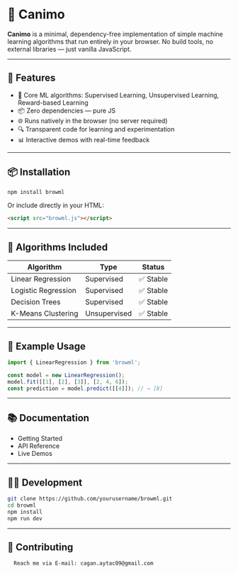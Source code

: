 # 🌳 Canimo

**Canimo** is a minimal, dependency-free implementation of simple machine learning algorithms that run entirely in your browser. No build tools, no external libraries — just vanilla JavaScript.

---

## 🎉 Features

- 🧠 Core ML algorithms: Supervised Learning, Unsupervised Learning, Reward-based Learning
- 📦 Zero dependencies — pure JS
- 🌐 Runs natively in the browser (no server required)
- 🔍 Transparent code for learning and experimentation
- 📊 Interactive demos with real-time feedback

---

## 📦 Installation

```bash
npm install browml
```

Or include directly in your HTML:

```html
<script src="browml.js"></script>
```

---

## 🧠 Algorithms Included

| Algorithm          | Type         | Status  |
|--------------------|--------------|---------|
| Linear Regression  | Supervised   | ✅ Stable |
| Logistic Regression| Supervised   | ✅ Stable |
| Decision Trees     | Supervised   | ✅ Stable |
| K-Means Clustering | Unsupervised | ✅ Stable |

---

## 🧪 Example Usage

```ts
import { LinearRegression } from 'browml';

const model = new LinearRegression();
model.fit([[1], [2], [3]], [2, 4, 6]);
const prediction = model.predict([[4]]); // → [8]
```

---

## 📚 Documentation

* Getting Started  
* API Reference  
* Live Demos  

---

## 📝🔧 Development

```bash
git clone https://github.com/yourusername/browml.git
cd browml
npm install
npm run dev
```

---

## 🤝 Contributing
      Reach me via E-mail: cagan.aytac09@gmail.com

